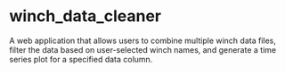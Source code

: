 # winch_data_cleaner
A web application that allows users to combine multiple winch data files, filter the data based on user-selected winch names, and generate a time series plot for a specified data column.
